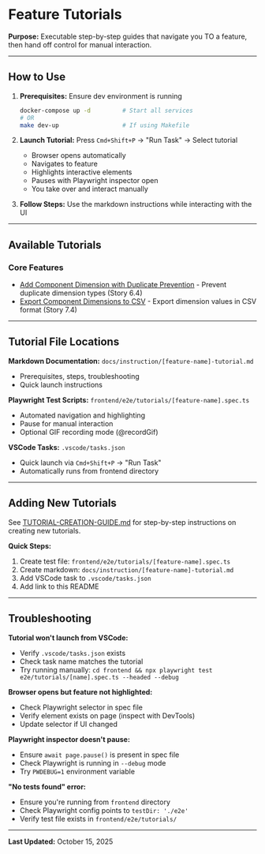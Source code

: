 # Feature Tutorials

**Purpose:** Executable step-by-step guides that navigate you TO a feature, then hand off control for manual interaction.

---

## How to Use

1. **Prerequisites:** Ensure dev environment is running
   ```bash
   docker-compose up -d         # Start all services
   # OR
   make dev-up                  # If using Makefile
   ```

2. **Launch Tutorial:** Press `Cmd+Shift+P` → "Run Task" → Select tutorial
   - Browser opens automatically
   - Navigates to feature
   - Highlights interactive elements
   - Pauses with Playwright inspector open
   - You take over and interact manually

3. **Follow Steps:** Use the markdown instructions while interacting with the UI

---

## Available Tutorials

### Core Features
- [Add Component Dimension with Duplicate Prevention](./dimension-duplicate-prevention-tutorial.md) - Prevent duplicate dimension types (Story 6.4)
- [Export Component Dimensions to CSV](./export-dimension-values-tutorial.md) - Export dimension values in CSV format (Story 7.4)

---

## Tutorial File Locations

**Markdown Documentation:** `docs/instruction/[feature-name]-tutorial.md`
- Prerequisites, steps, troubleshooting
- Quick launch instructions

**Playwright Test Scripts:** `frontend/e2e/tutorials/[feature-name].spec.ts`
- Automated navigation and highlighting
- Pause for manual interaction
- Optional GIF recording mode (@recordGif)

**VSCode Tasks:** `.vscode/tasks.json`
- Quick launch via `Cmd+Shift+P` → "Run Task"
- Automatically runs from frontend directory

---

## Adding New Tutorials

See [TUTORIAL-CREATION-GUIDE.md](./TUTORIAL-CREATION-GUIDE.md) for step-by-step instructions on creating new tutorials.

**Quick Steps:**
1. Create test file: `frontend/e2e/tutorials/[feature-name].spec.ts`
2. Create markdown: `docs/instruction/[feature-name]-tutorial.md`
3. Add VSCode task to `.vscode/tasks.json`
4. Add link to this README

---

## Troubleshooting

**Tutorial won't launch from VSCode:**
- Verify `.vscode/tasks.json` exists
- Check task name matches the tutorial
- Try running manually: `cd frontend && npx playwright test e2e/tutorials/[name].spec.ts --headed --debug`

**Browser opens but feature not highlighted:**
- Check Playwright selector in spec file
- Verify element exists on page (inspect with DevTools)
- Update selector if UI changed

**Playwright inspector doesn't pause:**
- Ensure `await page.pause()` is present in spec file
- Check Playwright is running in `--debug` mode
- Try `PWDEBUG=1` environment variable

**"No tests found" error:**
- Ensure you're running from `frontend` directory
- Check Playwright config points to `testDir: './e2e'`
- Verify test file exists in `frontend/e2e/tutorials/`

---

**Last Updated:** October 15, 2025
